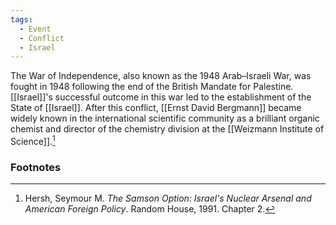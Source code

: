 ```yaml
---
tags:
  - Event
  - Conflict
  - Israel
---
```

The War of Independence, also known as the 1948 Arab–Israeli War, was fought in 1948 following the end of the British Mandate for Palestine. [[Israel]]'s successful outcome in this war led to the establishment of the State of [[Israel]]. After this conflict, [[Ernst David Bergmann]] became widely known in the international scientific community as a brilliant organic chemist and director of the chemistry division at the [[Weizmann Institute of Science]].[^1]

### Footnotes

[^1]: Hersh, Seymour M. *The Samson Option: Israel's Nuclear Arsenal and American Foreign Policy*. Random House, 1991. Chapter 2.